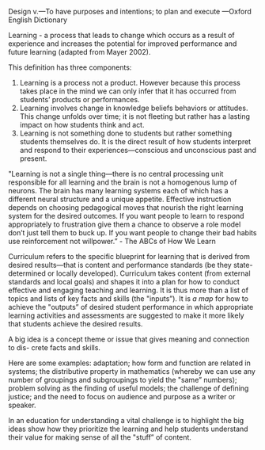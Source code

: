 <p><span style=font-weight: 400;>Design</span><span style=font-weight: 400;> v.—To have purposes and intentions; to plan and execute —Oxford English Dictionary</span></p>

<p><span style=font-weight: 400;>Learning</span><span style=font-weight: 400;> - a process that leads to change which occurs as a result of experience and increases the potential for improved performance and future learning (adapted from Mayer 2002).</span></p>

<p><span style=font-weight: 400;>This definition has three components:</span></p>  <ol>  <li><span style=font-weight: 400;> Learning is a process not a product. However because this process takes place in the mind we can only infer that it has occurred from students’ products or performances.</span></li>  <li><span style=font-weight: 400;> Learning involves change in knowledge beliefs behaviors or attitudes. This change unfolds over time; it is not fleeting but rather has a lasting impact on how students think and act.</span></li>  <li><span style=font-weight: 400;> Learning is not something done to students but rather something students themselves do. It is the direct result of how students interpret and respond to their experiences—conscious and unconscious past and present.</span></li>  </ol>

<p><span style=font-weight: 400;>"Learning is not a single thing—there is no central processing unit responsible for all learning and the brain is not a homogenous lump of neurons. The brain has many learning systems each of which has a different neural structure and a unique appetite. Effective instruction depends on choosing pedagogical moves that nourish the right learning system for the desired outcomes. If you want people to learn to respond appropriately to frustration give them a chance to observe a role model don’t just tell them to buck up. If you want people to change their bad habits use reinforcement not willpower.” - The ABCs of How We Learn</span></p>

<p><span style=font-weight: 400;>Curriculum</span><span style=font-weight: 400;> refers to the specific blueprint for learning that is derived from desired results—that is content and performance standards (be they state-determined or locally developed). Curriculum takes content (from external standards and local goals) and shapes it into a plan for how to conduct effective and engaging teaching and learning. It is thus more than a list of topics and lists of key facts and skills (the "inputs”). It is </span><i><span style=font-weight: 400;>a map</span></i><span style=font-weight: 400;> for how to achieve the "outputs” of desired student performance in which appropriate learning activities and assessments are suggested to make it more likely that students achieve the desired results.</span></p>

<p><span style=font-weight: 400;>A </span><span style=font-weight: 400;>big idea</span><span style=font-weight: 400;> is a concept theme or issue that gives meaning and connection to dis- crete facts and skills.</span></p>

<p><span style=font-weight: 400;>Here are some examples: adaptation; how form and function are related in systems; the distributive property in mathematics (whereby we can use any number of groupings and subgroupings to yield the "same” numbers); problem solving as the finding of useful models; the challenge of defining justice; and the need to focus on audience and purpose as a writer or speaker.</span></p>

<p><span style=font-weight: 400;>In an education for understanding a vital challenge is to highlight the big ideas show how they prioritize the learning and help students understand their value for making sense of all the "stuff” of content.</span></p>